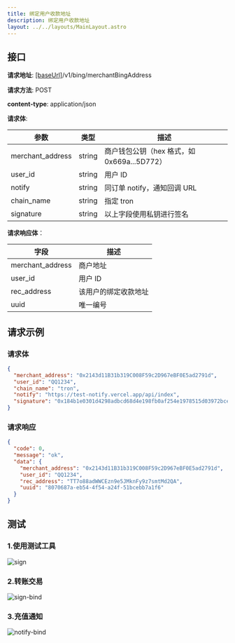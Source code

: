 ```yaml
---
title: 绑定用户收款地址
description: 绑定用户收款地址
layout: ../../layouts/MainLayout.astro
---
```


## 接口

**请求地址**: [[baseUrl]](/zh-CN/variables)/v1/bing/merchantBingAddress

**请求方法**: POST

**content-type**: application/json

**请求体**:

| 参数             | 类型   | 描述                                        |
| ---------------- | ------ | ------------------------------------------- |
| merchant_address | string | 商户钱包公钥（hex 格式，如 0x669a...5D772） |
| user_id          | string | 用户 ID                                     |
| notify           | string | 同订单 notify，通知回调 URL                 |
| chain_name       | string | 指定 tron                                   |
| signature        | string | 以上字段使用私钥进行签名                    |

**请求响应体**：

| 字段             | 描述                 |
| ---------------- | -------------------- |
| merchant_address | 商户地址             |
| user_id          | 用户 ID              |
| rec_address      | 该用户的绑定收款地址 |
| uuid             | 唯一编号             |

## 请求示例

### 请求体

```json
{
  "merchant_address": "0x2143d11B31b319C008F59c2D967eBF0E5ad2791d",
  "user_id": "QQ1234",
  "chain_name": "tron",
  "notify": "https://test-notify.vercel.app/api/index",
  "signature": "0x184b1e0301d4298adbcd68d4e198fb0af254e1978515d03972bced82493c13024c887843e2cad32b0772ef0429dee987bf5ebe76eb00d1bc6b2630e64b0392d81c"
}
```

### 请求响应

```json
{
  "code": 0,
  "message": "ok",
  "data": {
    "merchant_address": "0x2143d11B31b319C008F59c2D967eBF0E5ad2791d",
    "user_id": "QQ1234",
    "rec_address": "TT7o88adWWCEzn9e5JMknFy9z7smtMd2QA",
    "uuid": "8070687a-eb54-4f54-a24f-51bcebb7a1f6"
  }
}
```

## 测试

### 1.使用测试工具

![sign](/bind-api.png)

### 2.转账交易

![sign-bind](/bind-transfer.png)

### 3.充值通知

![notify-bind](/bind-notice.png)
